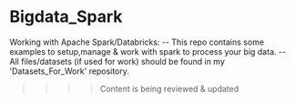 # Bigdata_Spark
Working with Apache Spark/Databricks:
-- This repo contains some examples to setup,manage & work with spark to process your big data.
-- All files/datasets (if used for work) should be found in my 'Datasets_For_Work' repository.

>>>> Content is being reviewed & updated

